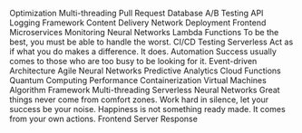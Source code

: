 Optimization Multi-threading Pull Request Database A/B Testing API Logging Framework Content Delivery Network Deployment
Frontend Microservices Monitoring Neural Networks Lambda Functions To be the best, you must be able to handle the worst. CI/CD Testing Serverless Act as if what you do makes a difference. It does.
Automation Success usually comes to those who are too busy to be looking for it. Event-driven Architecture Agile Neural Networks Predictive Analytics Cloud Functions Quantum Computing Performance Containerization Virtual Machines
Algorithm Framework Multi-threading Serverless Neural Networks Great things never come from comfort zones. Work hard in silence, let your success be your noise. Happiness is not something ready made. It comes from your own actions. Frontend Server Response
